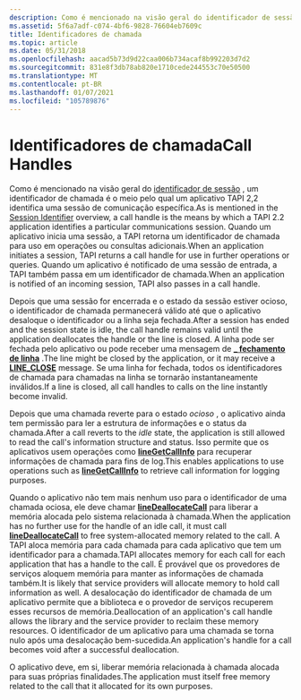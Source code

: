 ```yaml
---
description: Como é mencionado na visão geral do identificador de sessão, um identificador de chamada é o meio pelo qual um aplicativo TAPI 2,2 identifica uma sessão de comunicação específica.
ms.assetid: 5f6a7adf-c074-4bf6-9828-76604eb7609c
title: Identificadores de chamada
ms.topic: article
ms.date: 05/31/2018
ms.openlocfilehash: aacad5b73d9d22caa006b734acaf8b992203d7d2
ms.sourcegitcommit: 831e8f3db78ab820e1710cede244553c70e50500
ms.translationtype: MT
ms.contentlocale: pt-BR
ms.lasthandoff: 01/07/2021
ms.locfileid: "105789876"
---
```

# <a name="call-handles"></a><span data-ttu-id="fb9d8-103">Identificadores de chamada</span><span class="sxs-lookup"><span data-stu-id="fb9d8-103">Call Handles</span></span>

<span data-ttu-id="fb9d8-104">Como é mencionado na visão geral do [identificador de sessão](./session-identifier-ovr.md) , um identificador de chamada é o meio pelo qual um aplicativo TAPI 2,2 identifica uma sessão de comunicação específica.</span><span class="sxs-lookup"><span data-stu-id="fb9d8-104">As is mentioned in the [Session Identifier](./session-identifier-ovr.md) overview, a call handle is the means by which a TAPI 2.2 application identifies a particular communications session.</span></span> <span data-ttu-id="fb9d8-105">Quando um aplicativo inicia uma sessão, a TAPI retorna um identificador de chamada para uso em operações ou consultas adicionais.</span><span class="sxs-lookup"><span data-stu-id="fb9d8-105">When an application initiates a session, TAPI returns a call handle for use in further operations or queries.</span></span> <span data-ttu-id="fb9d8-106">Quando um aplicativo é notificado de uma sessão de entrada, a TAPI também passa em um identificador de chamada.</span><span class="sxs-lookup"><span data-stu-id="fb9d8-106">When an application is notified of an incoming session, TAPI also passes in a call handle.</span></span>

<span data-ttu-id="fb9d8-107">Depois que uma sessão for encerrada e o estado da sessão estiver ocioso, o identificador de chamada permanecerá válido até que o aplicativo desaloque o identificador ou a linha seja fechada.</span><span class="sxs-lookup"><span data-stu-id="fb9d8-107">After a session has ended and the session state is idle, the call handle remains valid until the application deallocates the handle or the line is closed.</span></span> <span data-ttu-id="fb9d8-108">A linha pode ser fechada pelo aplicativo ou pode receber uma mensagem de [**\_ fechamento de linha**](line-close.md) .</span><span class="sxs-lookup"><span data-stu-id="fb9d8-108">The line might be closed by the application, or it may receive a [**LINE\_CLOSE**](line-close.md) message.</span></span> <span data-ttu-id="fb9d8-109">Se uma linha for fechada, todos os identificadores de chamada para chamadas na linha se tornarão instantaneamente inválidos.</span><span class="sxs-lookup"><span data-stu-id="fb9d8-109">If a line is closed, all call handles to calls on the line instantly become invalid.</span></span>

<span data-ttu-id="fb9d8-110">Depois que uma chamada reverte para o estado *ocioso* , o aplicativo ainda tem permissão para ler a estrutura de informações e o status da chamada.</span><span class="sxs-lookup"><span data-stu-id="fb9d8-110">After a call reverts to the *idle* state, the application is still allowed to read the call's information structure and status.</span></span> <span data-ttu-id="fb9d8-111">Isso permite que os aplicativos usem operações como [**lineGetCallInfo**](/windows/desktop/api/Tapi/nf-tapi-linegetcallinfo) para recuperar informações de chamada para fins de log.</span><span class="sxs-lookup"><span data-stu-id="fb9d8-111">This enables applications to use operations such as [**lineGetCallInfo**](/windows/desktop/api/Tapi/nf-tapi-linegetcallinfo) to retrieve call information for logging purposes.</span></span>

<span data-ttu-id="fb9d8-112">Quando o aplicativo não tem mais nenhum uso para o identificador de uma chamada ociosa, ele deve chamar [**lineDeallocateCall**](/windows/desktop/api/Tapi/nf-tapi-linedeallocatecall) para liberar a memória alocada pelo sistema relacionada à chamada.</span><span class="sxs-lookup"><span data-stu-id="fb9d8-112">When the application has no further use for the handle of an idle call, it must call [**lineDeallocateCall**](/windows/desktop/api/Tapi/nf-tapi-linedeallocatecall) to free system-allocated memory related to the call.</span></span> <span data-ttu-id="fb9d8-113">A TAPI aloca memória para cada chamada para cada aplicativo que tem um identificador para a chamada.</span><span class="sxs-lookup"><span data-stu-id="fb9d8-113">TAPI allocates memory for each call for each application that has a handle to the call.</span></span> <span data-ttu-id="fb9d8-114">É provável que os provedores de serviços aloquem memória para manter as informações de chamada também.</span><span class="sxs-lookup"><span data-stu-id="fb9d8-114">It is likely that service providers will allocate memory to hold call information as well.</span></span> <span data-ttu-id="fb9d8-115">A desalocação do identificador de chamada de um aplicativo permite que a biblioteca e o provedor de serviços recuperem esses recursos de memória.</span><span class="sxs-lookup"><span data-stu-id="fb9d8-115">Deallocation of an application's call handle allows the library and the service provider to reclaim these memory resources.</span></span> <span data-ttu-id="fb9d8-116">O identificador de um aplicativo para uma chamada se torna nulo após uma desalocação bem-sucedida.</span><span class="sxs-lookup"><span data-stu-id="fb9d8-116">An application's handle for a call becomes void after a successful deallocation.</span></span>

<span data-ttu-id="fb9d8-117">O aplicativo deve, em si, liberar memória relacionada à chamada alocada para suas próprias finalidades.</span><span class="sxs-lookup"><span data-stu-id="fb9d8-117">The application must itself free memory related to the call that it allocated for its own purposes.</span></span>

 

 
